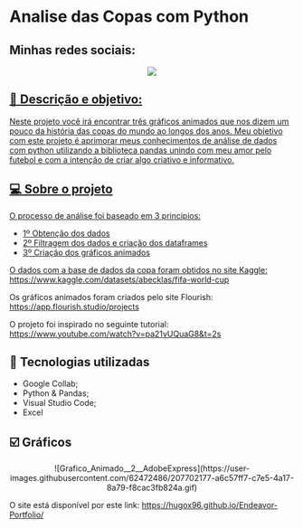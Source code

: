 # Analise das Copas com Python

## Minhas redes sociais:

<p align="center">
	<a  href="https://github.com/Hugox96/">
	<img src="https://img.shields.io/static/v1?label=Git&message=Hugo&color=191970&style=for-the-badge&logo=ghost"/>
</p>	


 ## :memo: Descrição e objetivo:
 
Neste projeto você irá encontrar três gráficos animados que nos dizem um pouco da história das copas do mundo ao longos dos anos. Meu objetivo com este projeto é aprimorar meus conhecimentos de análise de dados com python utilizando a biblioteca pandas unindo com meu amor pelo futebol e com a intenção de criar algo criativo e informativo.


## 💻 Sobre o projeto

O processo de análise foi baseado em 3 principios:

* 1º Obtenção dos dados
* 2º Filtragem dos dados e criação dos dataframes
* 3º Criação dos gráficos animados

O dados com a base de dados da copa foram obtidos no site Kaggle: https://www.kaggle.com/datasets/abecklas/fifa-world-cup

Os gráficos animados foram criados pelo site Flourish: https://app.flourish.studio/projects

O projeto foi inspirado no seguinte tutorial: https://www.youtube.com/watch?v=pa21vUQuaG8&t=2s

## :wrench: Tecnologias utilizadas
* Google Collab;
* Python & Pandas;
* Visual Studio Code; 	
* Excel 	
	
## :ballot_box_with_check: Gráficos
	
<p align="center">
![Grafico_Animado__2__AdobeExpress](https://user-images.githubusercontent.com/62472486/207702177-a6c57ff7-c7e5-4a17-8a79-f8cac3fb824a.gif)
<p>	


 O site está disponível por este link: https://hugox96.github.io/Endeavor-Portfolio/

